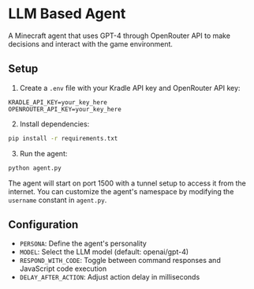 # LLM Based Agent

A Minecraft agent that uses GPT-4 through OpenRouter API to make decisions and interact with the game environment.

## Setup

1. Create a `.env` file with your Kradle API key and OpenRouter API key:
```
KRADLE_API_KEY=your_key_here
OPENROUTER_API_KEY=your_key_here
```

2. Install dependencies:
```bash
pip install -r requirements.txt
```

3. Run the agent:
```bash
python agent.py
```

The agent will start on port 1500 with a tunnel setup to access it from the internet. You can customize the agent's namespace by modifying the `username` constant in `agent.py`.

## Configuration

- `PERSONA`: Define the agent's personality
- `MODEL`: Select the LLM model (default: openai/gpt-4)
- `RESPOND_WITH_CODE`: Toggle between command responses and JavaScript code execution
- `DELAY_AFTER_ACTION`: Adjust action delay in milliseconds